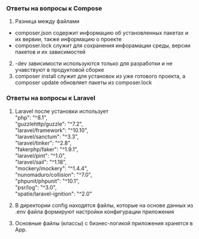 ### Ответы на вопросы к Compose
1. Разница между файлами 
- composer.json содержит информацию об установленных пакетах и их вервии, также информацию о проекте
- composer.lock служит для сохранения инфорамации среды, версии пакетов и их зависимостей
2. -dev зависимости используются только для разработки и не учавствуют в продуктовой сборке
3. composer install служит для установок из уже готового проекта, а composer update обновляет пакеты из composer.lock

### Ответы на вопросы к Laravel
1. Laravel после установки использует  
   "php": "^8.1",  
   "guzzlehttp/guzzle": "^7.2",  
   "laravel/framework": "^10.10",  
   "laravel/sanctum": "^3.3",  
   "laravel/tinker": "^2.8",  
   "fakerphp/faker": "^1.9.1",  
   "laravel/pint": "^1.0",  
   "laravel/sail": "^1.18",  
   "mockery/mockery": "^1.4.4",  
   "nunomaduro/collision": "^7.0",  
   "phpunit/phpunit": "^10.1",  
   "psr/log": "^3.0",  
   "spatie/laravel-ignition": "^2.0"  
   
2. В директории config находятся файлы, которые на основе данных из .env файла формируют настройки конфигурации приложения
3. Основные файлы (классы) с бизнес-логикой приложения хранятся в App.

